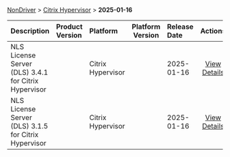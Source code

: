 
[NonDriver](/README.md)  >  [Citrix Hypervisor](/index/NonDriver/Citrix_Hypervisor.md)  >  **2025-01-16**



| Description            | Product Version    | Platform                | Platform Version           | Release Date           |             Actions              |
| ---------------------- | :----------------- | :---------------------- | -------------------------- | :--------------------- | :------------------------------: |
| NLS License Server (DLS) 3.4.1 for Citrix Hypervisor |  | Citrix Hypervisor |  | 2025-01-16 | [View Details](/details/e3b0ce_NLS_License_Server_(DLS)_3.4.1_for_Citrix_Hypervisor.md) |
| NLS License Server (DLS) 3.1.5 for Citrix Hypervisor |  | Citrix Hypervisor |  | 2025-01-16 | [View Details](/details/7e490a_NLS_License_Server_(DLS)_3.1.5_for_Citrix_Hypervisor.md) |
